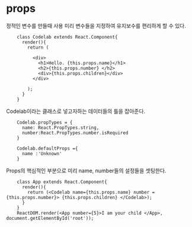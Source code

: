 # props
정적인 변수를 만들때 사용
미리 변수들을 지정하여 유지보수를 편리하게 할 수 있다.


        class Codelab extends React.Component{
          render(){
            return (

              <div>
                <h1>Hello. {this.props.name}</h1>
                <h2>{this.props.number} </h2>
                <div>{this.props.children}</div>
              </div>

            );
          }
        }

Codelab이라는 클래스로 넣고자하는 데이터들의 틀을 잡아준다.


        Codelab.propTypes = {
          name: React.PropTypes.string,
          number:React.PropTypes.number.isRequired
        }

        Codelab.defaultProps ={
          name :'Unknown'
        }

Props의 핵심적인 부분으로 미리 name, number들의 설정들을 셋팅한다.



        class App extends React.Component{
          render(){
            return (<Codelab name={this.props.name} number = {this.props.number}> {this.props.children} </Codelab>);
          }
        }
        ReactDOM.render(<App number={5}>I am your child </App>, document.getElementById('root'));
